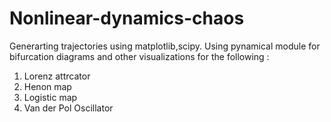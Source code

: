 # Nonlinear-dynamics-chaos
Generarting trajectories using matplotlib,scipy.
Using pynamical module for bifurcation diagrams and other visualizations for the following :

1. Lorenz attrcator 
2. Henon map
3. Logistic map
4. Van der Pol Oscillator 
